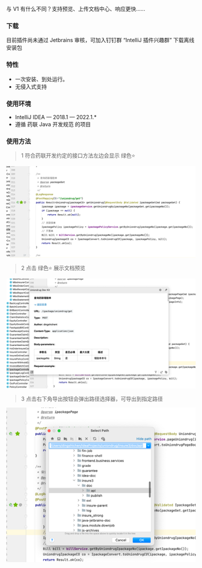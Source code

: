 与 V1 有什么不同？支持预览、上传文档中心、响应更快......

### 下载
目前插件尚未通过 Jetbrains 审核，可加入钉钉群 “IntelliJ 插件兴趣群” 下载离线安装包

### 特性
- 一次安装、到处运行。
- 无侵入式支持

### 使用环境
- IntelliJ IDEA — 2018.1 — 2022.1.*
- 遵循 药联 Java 开发规范 的项目

### 使用方法
> 1 符合药联开发约定的接口方法左边会显示 绿色⭐️

![1](../image/dev-1.png)

> 2 点击 绿色⭐️ 展示文档预览

![2](../image/dev-2.png)

> 3 点击右下角导出按钮会弹出路径选择器，可导出到指定路径

![3](../image/dev-3.png)
